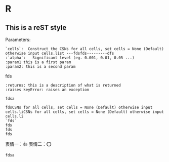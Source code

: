 R
=======

This is a reST style
---------------------

Parameters:

    `cells`:  Construct the CSNs for all cells, set cells = None (Default) otherwise input cells.list ---fdsfds---------dfs
    :`alpha`:   Significant level (eg. 0.001, 0.01, 0.05 ...)
    :param1 this is a first param
    :param2: this is a second param

fds

    :returns: this is a description of what is returned
    :raises keyError: raises an exception

`fdsa`

    fdsCSNs for all cells, set cells = None (Default) otherwise input cells.liCSNs for all cells, set cells = None (Default) otherwise input cells.li
    `fds`
    fds
    fds
    fds
  
表情一：:+1:
表情二：:o:
  
`fdsa`
  

